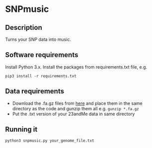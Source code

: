 # SNPmusic

## Description
Turns your SNP data into music.

## Software requirements
Install Python 3.x.
Install the packages from requirements.txt file, e.g.
```shell
pip3 install -r requirements.txt
```

## Data requirements
* Download the .fa.gz files from [here](https://ftp.ncbi.nlm.nih.gov/genomes/archive/old_genbank/Eukaryotes/vertebrates_mammals/Homo_sapiens/GRCh37/Primary_Assembly/assembled_chromosomes/FASTA/) and place them in the same directory as the code and gunzip them all e.g. `gunzip *.fa.gz`
* Put the .txt version of your 23andMe data in same directory

## Running it
```shell
python3 snpmusic.py your_genome_file.txt
```
